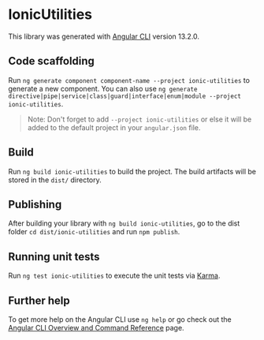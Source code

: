 # IonicUtilities

This library was generated with [Angular CLI](https://github.com/angular/angular-cli) version 13.2.0.

## Code scaffolding

Run `ng generate component component-name --project ionic-utilities` to generate a new component. You can also use `ng generate directive|pipe|service|class|guard|interface|enum|module --project ionic-utilities`.
> Note: Don't forget to add `--project ionic-utilities` or else it will be added to the default project in your `angular.json` file. 

## Build

Run `ng build ionic-utilities` to build the project. The build artifacts will be stored in the `dist/` directory.

## Publishing

After building your library with `ng build ionic-utilities`, go to the dist folder `cd dist/ionic-utilities` and run `npm publish`.

## Running unit tests

Run `ng test ionic-utilities` to execute the unit tests via [Karma](https://karma-runner.github.io).

## Further help

To get more help on the Angular CLI use `ng help` or go check out the [Angular CLI Overview and Command Reference](https://angular.io/cli) page.
